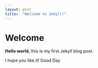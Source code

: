 ```yaml
---
layout: post
title:  "Welcome to Jekyll!"
---
```


# Welcome

**Hello world**, this is my first Jekyll blog post.

I hope you like it!
Good Day
